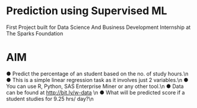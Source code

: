 # Prediction using Supervised ML
 First Project built for Data Science And Business Development Internship at The Sparks Foundation

# AIM
● Predict the percentage of an student based on the no. of study hours.\n
● This is a simple linear regression task as it involves just 2 variables.\n
● You can use R, Python, SAS Enterprise Miner or any other tool.\n
● Data can be found at http://bit.ly/w-data \n
● What will be predicted score if a student studies for 9.25 hrs/ day?\n


